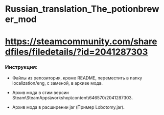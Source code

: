 # Russian_translation_The_potionbrewer_mod

# https://steamcommunity.com/sharedfiles/filedetails/?id=2041287303 

### Инструкция:

- Файлы из репозитория, кроме README, переместить в папку localization/eng, с заменой, в архиве мода.

- Архив мода в стим версии Steam\SteamApps\workshop\content\646570\2041287303.

- Архив мода в расширении jar (Пример Lobotomy.jar).
